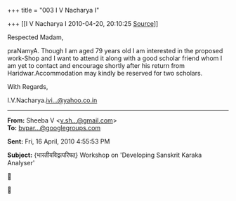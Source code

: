 +++
title = "003 I V Nacharya I"

+++
[[I V Nacharya I	2010-04-20, 20:10:25 [Source](https://groups.google.com/g/bvparishat/c/fFgr2GGeYgA)]]



  

Respected Madam,

praNamyA. Though I am aged 79 years old I am interested in the proposed work-Shop and I want to attend it along with a good scholar friend whom I am yet to contact and encourage shortly after his return from Haridwar.Accommodation may kindly be reserved for two scholars.

With Regards,

I.V.Nacharya.[ivi...@yahoo.co.in]()  

------------------------------------------------------------------------

**From:** Sheeba V \<[v.sh...@gmail.com]()\>  
**To:** [bvpar...@googlegroups.com]()  

**Sent:** Fri, 16 April, 2010 4:55:53 PM

  
**Subject:** {भारतीयविद्वत्परिषत्} Workshop on 'Developing Sanskrit Karaka Analyser'  





